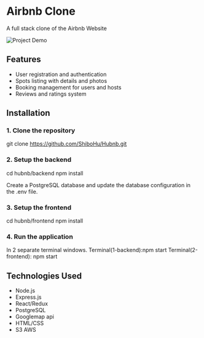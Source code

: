 # Airbnb Clone

A full stack clone of the Airbnb Website

![Project Demo](https://i.ibb.co/C72H4TK/hubnbnew.png)
## Features

- User registration and authentication
- Spots listing with details and photos
- Booking management for users and hosts
- Reviews and ratings system

## Installation

### 1. Clone the repository

git clone https://github.com/ShiboHu/Hubnb.git

### 2. Setup the backend 

cd hubnb/backend
npm install

Create a PostgreSQL database and update the database configuration in the .env file.

### 3. Setup the frontend 

cd hubnb/frontend 
npm install 

### 4. Run the application 

In 2 separate terminal windows. 
Terminal(1-backend):npm start
Terminal(2-frontend): npm start


## Technologies Used
- Node.js
- Express.js
- React/Redux
- PostgreSQL
- Googlemap api
- HTML/CSS
- S3 AWS

